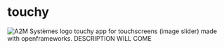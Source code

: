 # touchy
![A2M Systèmes logo](https://pbs.twimg.com/profile_images/523511505866600449/pSfukwkP_400x400.png)
touchy app for touchscreens (image slider) made with openframeworks.
DESCRIPTION WILL COME
